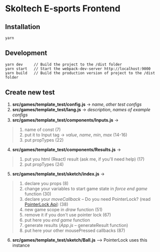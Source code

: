 # Skoltech E-sports Frontend
## Installation
```
yarn
```
## Development
```
yarn dev     // Build the project to the /dist folder
yarn start   // Start the webpack-dev-server http://localhost:9000
yarn build   // Build the production version of project to the /dist folder
```
## Create new test
1. **src/games/template_test/config.js** -> *name*, *other test configs*
2. **src/games/template_test/lang.js** -> *description*, *names of example configs*
3. **src/games/template_test/components/Inputs.js** ->
> 1. name of const (7)
> 2. put it to Input tag -> *value*, *name*, *min*, *max* (14-16)
> 3. put propTypes (22)
4. **src/games/template_test/components/Results.js** ->
> 1. put you html (React) result (ask me, if you'll need help) (17)
> 2. put propTypes (24)
5. **src/games/template_test/sketch/index.js** ->
> 1. declare you props (8)
> 2. change your variables to start game state in *force end game* function (30)
> 3. declare your *moveCallback* – Do you need PointerLock? (read [PointerLock Api](https://developer.mozilla.org/en-US/docs/Web/API/Pointer_Lock_API)) (38)
> 4. new game scope in *draw* function (51)
> 5. remove it if you don't use pointer lock (67)
> 6. put here you *end game* function
> 7. generate results (*App.js* – generateResult function)
> 8. put here your other mousePressed callbacks (87)
6. **src/games/template_test/sketch/Ball.js** –> PointerLock uses this instance
